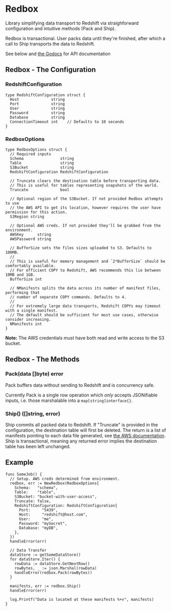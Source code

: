 # Redbox

Library simplifying data transport to Redshift via straighforward configuration and intuitive methods (Pack and Ship).

Redbox is transactional. User packs data until they're finished, after which a call to Ship transports the data to Redshift.

See below and [the Godocs](https://godoc.org/github.com/cgclever/redbox) for API documentation

## Redbox - The Configuration

### RedshiftConfiguration

```
type RedshiftConfiguration struct {
  Host              string
  Port              string
  User              string
  Password          string
  Database          string
  ConnectionTimeout int    // Defaults to 10 seconds
}
```

### RedboxOptions

```
type RedboxOptions struct {
  // Required inputs
  Schema                string
  Table                 string
  S3Bucket              string
  RedshiftConfiguration RedshiftConfiguration

  // Truncate clears the destination table before transporting data.
  // This is useful for tables representing snapshots of the world.
  Truncate              bool

  // Optional region of the S3Bucket. If not provided Redbox attempts to use 
  // the AWS API to get its location, however requires the user have permission for this action.
  S3Region string

  // Optional AWS creds. If not provided they'll be grabbed from the environment.
  AWSKey      string
  AWSPassword string
	
  // BufferSize sets the files sizes uploaded to S3. Defaults to 100MB.
  //
  // This is useful for memory management and `2*BufferSize` should be comfortably available.
  // For efficient COPY to Redshift, AWS recommends this lie between 10MB and 1GB.
  BufferSize int

  // NManifests splits the data across its number of manifest files, performing that
  // number of separate COPY commands. Defaults to 4.
  //
  // For extremely large data transports, Redshift COPYs may timeout with a single manifest.
  // The default should be sufficient for most use cases, otherwise consider increasing.
  NManifests int
}
```

**Note:** The AWS credentials must have both read and write access to the S3 bucket.

## Redbox - The Methods

### Pack(data []byte) error

Pack buffers data without sending to Redshift and is concurrency safe.

Currently Pack is a single row operation which *only* accepts JSONifiable inputs, i.e. those marshalable into a `map[string]interface{}`.

### Ship() ([]string, error)

Ship commits all packed data to Redshift. If "Truncate" is provided in the configuration, the destination table will first be deleted.
The return is a list of manifests pointing to each data file generated, see [the AWS documentation](http://docs.aws.amazon.com/redshift/latest/dg/loading-data-files-using-manifest.html).
Ship is transactional, meaning any returned error implies the destination table has been left unchanged.

## Example

```
func SomeJob() {
  // Setup. AWS creds determined from environment.
  redbox, err := NewRedbox(RedboxOptions{
    Schema:   "schema",
    Table:    "table",
    S3Bucket: "bucket-with-user-access",
    Truncate: false,
    RedshiftConfiguration: RedshiftConfiguration{
      Port:     "5439",
      Host:     "redshift@host.com",
      User:     "me",
      Password: "mySecret",
      Database: "myDB",
    },
  })
  handleError(err)
  
  // Data Transfer
  dataStore := getSomeDataStore()
  for dataStore.Iter() {
    rowData := dataStore.GetNextRow()
    rowBytes, _ := json.Marshal(rowData)
    handleError(redbox.Pack(rowBytes))
  }

  manifests, err := redbox.Ship()
  handleError(err)

  log.Printf("Data is located at these manifests %+v", manifests)
}
